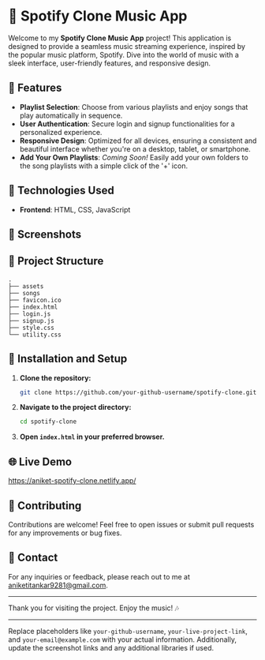 # 🎵 Spotify Clone Music App

Welcome to my **Spotify Clone Music App** project! This application is designed to provide a seamless music streaming experience, inspired by the popular music platform, Spotify. Dive into the world of music with a sleek interface, user-friendly features, and responsive design.

## 🌟 Features

- **Playlist Selection**: Choose from various playlists and enjoy songs that play automatically in sequence.
- **User Authentication**: Secure login and signup functionalities for a personalized experience.
- **Responsive Design**: Optimized for all devices, ensuring a consistent and beautiful interface whether you're on a desktop, tablet, or smartphone.
- **Add Your Own Playlists**: *Coming Soon!* Easily add your own folders to the song playlists with a simple click of the '+' icon.

## 🚀 Technologies Used

- **Frontend**: HTML, CSS, JavaScript

## 📸 Screenshots



## 📂 Project Structure

```plaintext
.
├── assets
├── songs
├── favicon.ico
├── index.html
├── login.js
├── signup.js
├── style.css
└── utility.css
```

## 🚧 Installation and Setup

1. **Clone the repository:**
   ```bash
   git clone https://github.com/your-github-username/spotify-clone.git
   ```
2. **Navigate to the project directory:**
   ```bash
   cd spotify-clone
   ```
3. **Open `index.html` in your preferred browser.**

## 🌐 Live Demo

https://aniket-spotify-clone.netlify.app/

## 🙌 Contributing

Contributions are welcome! Feel free to open issues or submit pull requests for any improvements or bug fixes.

## 📧 Contact

For any inquiries or feedback, please reach out to me at aniketitankar9281@gmail.com.

---

Thank you for visiting the project. Enjoy the music! 🎶

---

Replace placeholders like `your-github-username`, `your-live-project-link`, and `your-email@example.com` with your actual information. Additionally, update the screenshot links and any additional libraries if used.